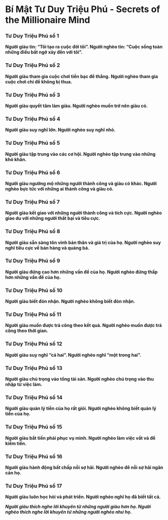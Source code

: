 # Bí Mật Tư Duy Triệu Phú - Secrets of the Millionaire Mind

### Tư Duy Triệu Phú số 1

**Người giàu tin: “Tôi tạo ra cuộc đời tôi”. 
Người nghèo tin: “Cuộc sống toàn những điều bất ngờ xảy đến với tôi”.**

### Tư Duy Triệu Phú số 2
**Người giàu tham gia cuộc chơi tiền
bạc để thắng.**
    **Người nghèo tham gia cuộc chơi chỉ
để không bị thua.**
### Tư Duy Triệu Phú số 3
**Người giàu quyết tâm làm giàu.
Người nghèo muốn trở nên giàu có.**
### Tư Duy Triệu Phú số 4
**Người giàu suy nghĩ lớn.
Người nghèo suy nghĩ nhỏ.**
### Tư Duy Triệu Phú số 5
**Người giàu tập trung vào các cơ hội.
Người nghèo tập trung vào những
khó khăn.**
### Tư Duy Triệu Phú số 6
**Người giàu ngưỡng mộ những người
thành công và giàu có khác.
Người nghèo bực tức với những ai
thành công và giàu có.**
### Tư Duy Triệu Phú số 7
**Người giàu kết giao với những
người thành công và tích cực.
Người nghèo giao du với những
người thất bại và tiêu cực.**
### Tư Duy Triệu Phú số 8
**Người giàu sẵn sàng tôn vinh bản
thân và giá trị của họ. Người nghèo
suy nghĩ tiêu cực về bán hàng và
quảng bá.**
### Tư Duy Triệu Phú số 9
**Người giàu đứng cao hơn những vấn
đề của họ. Người nghèo đứng thấp
hơn những vấn đề của họ.**
### Tư Duy Triệu Phú số 10
**Người giàu biết đón nhận.
Người nghèo không biết đón nhận.**
### Tư Duy Triệu Phú số 11
**Người giàu muốn được trả công
theo kết quả.
Người nghèo muốn được trả công
theo thời gian.**
### Tư Duy Triệu Phú số 12
**Người giàu suy nghĩ “cả hai”.
Người nghèo nghĩ “một trong hai”.**
### Tư Duy Triệu Phú số 13
**Người giàu chú trọng vào
tổng tài sản.
Người nghèo chú trọng vào thu
nhập từ việc làm.**
### Tư Duy Triệu Phú số 14
**Người giàu quản lý tiền của họ rất giỏi.
Người nghèo không biết quản lý
tiền của họ.**
### Tư Duy Triệu Phú số 15
**Người giàu bắt tiền phải phục vụ
mình. 
Người nghèo làm việc vất vả
để kiếm tiền.**
### Tư Duy Triệu Phú số 16
**Người giàu hành động bất chấp nỗi
sợ hãi. 
Người nghèo để nỗi sợ hãi
ngăn cản họ.**
### Tư Duy Triệu Phú số 17
**Người giàu luôn học hỏi và phát
triển. 
Người nghèo nghĩ họ đã biết
tất cả.**

***Người giàu thích nghe lời khuyên từ những người giàu hơn họ.
Người nghèo thích nghe lời khuyên từ những người nghèo như họ.***